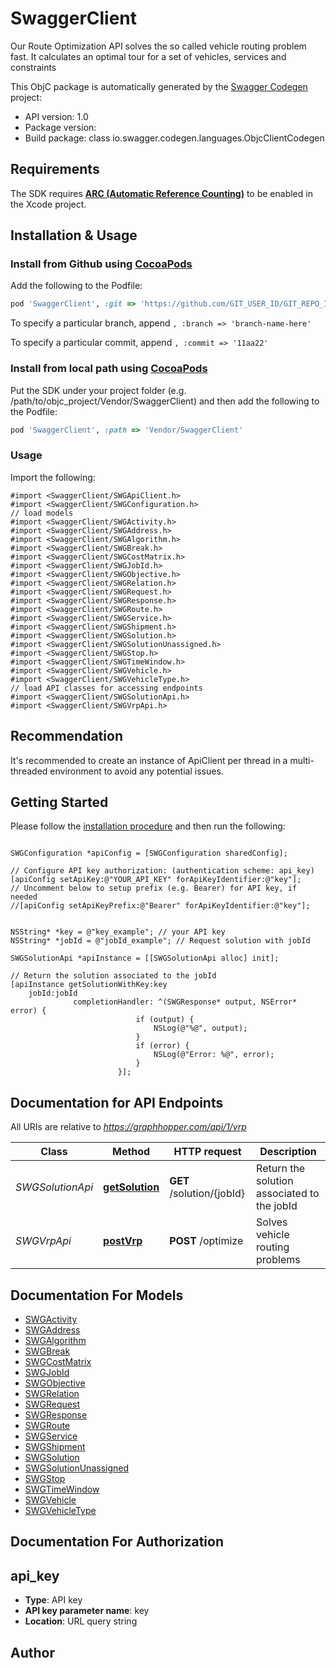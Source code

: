 # SwaggerClient

Our Route Optimization API solves the so called vehicle routing problem fast. It calculates an optimal tour for a set of vehicles, services and constraints

This ObjC package is automatically generated by the [Swagger Codegen](https://github.com/swagger-api/swagger-codegen) project:

- API version: 1.0
- Package version: 
- Build package: class io.swagger.codegen.languages.ObjcClientCodegen

## Requirements

The SDK requires [**ARC (Automatic Reference Counting)**](http://stackoverflow.com/questions/7778356/how-to-enable-disable-automatic-reference-counting) to be enabled in the Xcode project.

## Installation & Usage
### Install from Github using [CocoaPods](https://cocoapods.org/)

Add the following to the Podfile:

```ruby
pod 'SwaggerClient', :git => 'https://github.com/GIT_USER_ID/GIT_REPO_ID.git'
```

To specify a particular branch, append `, :branch => 'branch-name-here'`

To specify a particular commit, append `, :commit => '11aa22'`

### Install from local path using [CocoaPods](https://cocoapods.org/)

Put the SDK under your project folder (e.g. /path/to/objc_project/Vendor/SwaggerClient) and then add the following to the Podfile:

```ruby
pod 'SwaggerClient', :path => 'Vendor/SwaggerClient'
```

### Usage

Import the following:

```objc
#import <SwaggerClient/SWGApiClient.h>
#import <SwaggerClient/SWGConfiguration.h>
// load models
#import <SwaggerClient/SWGActivity.h>
#import <SwaggerClient/SWGAddress.h>
#import <SwaggerClient/SWGAlgorithm.h>
#import <SwaggerClient/SWGBreak.h>
#import <SwaggerClient/SWGCostMatrix.h>
#import <SwaggerClient/SWGJobId.h>
#import <SwaggerClient/SWGObjective.h>
#import <SwaggerClient/SWGRelation.h>
#import <SwaggerClient/SWGRequest.h>
#import <SwaggerClient/SWGResponse.h>
#import <SwaggerClient/SWGRoute.h>
#import <SwaggerClient/SWGService.h>
#import <SwaggerClient/SWGShipment.h>
#import <SwaggerClient/SWGSolution.h>
#import <SwaggerClient/SWGSolutionUnassigned.h>
#import <SwaggerClient/SWGStop.h>
#import <SwaggerClient/SWGTimeWindow.h>
#import <SwaggerClient/SWGVehicle.h>
#import <SwaggerClient/SWGVehicleType.h>
// load API classes for accessing endpoints
#import <SwaggerClient/SWGSolutionApi.h>
#import <SwaggerClient/SWGVrpApi.h>

```

## Recommendation

It's recommended to create an instance of ApiClient per thread in a multi-threaded environment to avoid any potential issues.

## Getting Started

Please follow the [installation procedure](#installation--usage) and then run the following:

```objc

SWGConfiguration *apiConfig = [SWGConfiguration sharedConfig];

// Configure API key authorization: (authentication scheme: api_key)
[apiConfig setApiKey:@"YOUR_API_KEY" forApiKeyIdentifier:@"key"];
// Uncomment below to setup prefix (e.g. Bearer) for API key, if needed
//[apiConfig setApiKeyPrefix:@"Bearer" forApiKeyIdentifier:@"key"];


NSString* *key = @"key_example"; // your API key
NSString* *jobId = @"jobId_example"; // Request solution with jobId

SWGSolutionApi *apiInstance = [[SWGSolutionApi alloc] init];

// Return the solution associated to the jobId
[apiInstance getSolutionWithKey:key
    jobId:jobId
              completionHandler: ^(SWGResponse* output, NSError* error) {
                            if (output) {
                                NSLog(@"%@", output);
                            }
                            if (error) {
                                NSLog(@"Error: %@", error);
                            }
                        }];

```

## Documentation for API Endpoints

All URIs are relative to *https://graphhopper.com/api/1/vrp*

Class | Method | HTTP request | Description
------------ | ------------- | ------------- | -------------
*SWGSolutionApi* | [**getSolution**](docs/SWGSolutionApi.md#getsolution) | **GET** /solution/{jobId} | Return the solution associated to the jobId
*SWGVrpApi* | [**postVrp**](docs/SWGVrpApi.md#postvrp) | **POST** /optimize | Solves vehicle routing problems


## Documentation For Models

 - [SWGActivity](docs/SWGActivity.md)
 - [SWGAddress](docs/SWGAddress.md)
 - [SWGAlgorithm](docs/SWGAlgorithm.md)
 - [SWGBreak](docs/SWGBreak.md)
 - [SWGCostMatrix](docs/SWGCostMatrix.md)
 - [SWGJobId](docs/SWGJobId.md)
 - [SWGObjective](docs/SWGObjective.md)
 - [SWGRelation](docs/SWGRelation.md)
 - [SWGRequest](docs/SWGRequest.md)
 - [SWGResponse](docs/SWGResponse.md)
 - [SWGRoute](docs/SWGRoute.md)
 - [SWGService](docs/SWGService.md)
 - [SWGShipment](docs/SWGShipment.md)
 - [SWGSolution](docs/SWGSolution.md)
 - [SWGSolutionUnassigned](docs/SWGSolutionUnassigned.md)
 - [SWGStop](docs/SWGStop.md)
 - [SWGTimeWindow](docs/SWGTimeWindow.md)
 - [SWGVehicle](docs/SWGVehicle.md)
 - [SWGVehicleType](docs/SWGVehicleType.md)


## Documentation For Authorization


## api_key

- **Type**: API key
- **API key parameter name**: key
- **Location**: URL query string


## Author




